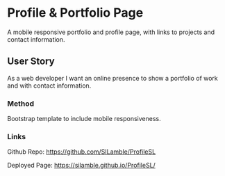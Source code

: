 # Profile & Portfolio Page

A mobile responsive portfolio and profile page, with links to projects and contact information.


## User Story

As a web developer I want an online presence to show a portfolio of work and with contact information.


### Method

Bootstrap template to include mobile responsiveness.


### Links

Github Repo: https://github.com/SILamble/ProfileSL

Deployed Page: https://silamble.github.io/ProfileSL/
